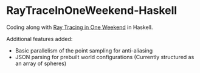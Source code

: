 # RayTraceInOneWeekend-Haskell
Coding along with [Ray Tracing in One Weekend](http://in1weekend.blogspot.com/2016/01/ray-tracing-in-one-weekend.html) in Haskell.

Additional features added:
  - Basic parallelism of the point sampling for anti-aliasing
  - JSON parsing for prebuilt world configurations (Currently structured as an array of spheres)
